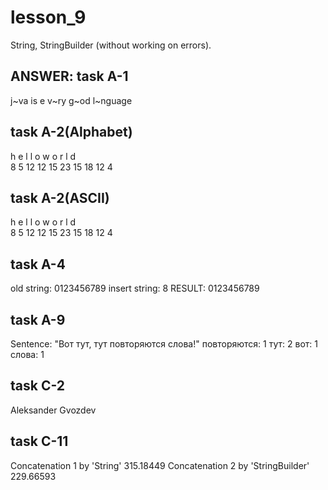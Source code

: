 # lesson_9
String, StringBuilder (without working on errors). 

ANSWER:
task A-1
-----------------------------------------------------------------------
 j~va is e v~ry g~od l~nguage

task A-2(Alphabet)
-----------------------------------------------------------------------
h  e  l  l  o     w  o  r  l  d  
8 5 12 12 15  23 15 18 12 4 

task A-2(ASCII)
-----------------------------------------------------------------------
h  e  l  l  o   w  o  r  l  d  
8  5  12 12 15  23 15 18 12 4  

task A-4
-----------------------------------------------------------------------
old string: 0123456789 insert string: 8 RESULT: 0123456789

task A-9
-----------------------------------------------------------------------
Sentence: "Вот тут, тут повторяются слова!"
повторяются: 1
тут: 2
вот: 1
слова: 1

task C-2
-----------------------------------------------------------------------
Aleksander Gvozdev


task C-11
-----------------------------------------------------------------------
Сoncatenation 1 by 'String'
315.18449
Сoncatenation 2 by 'StringBuilder'
229.66593


